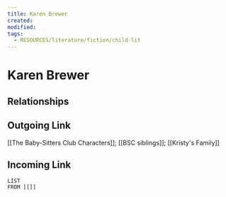 ```yaml
---
title: Karen Brewer
created: 
modified: 
tags:
  - RESOURCES/literature/fiction/child-lit
---
```

# Karen Brewer
## Relationships

## Outgoing Link
[[The Baby-Sitters Club Characters]]; [[BSC siblings]]; [[Kristy's Family]]
## Incoming Link
```dataview
LIST
FROM [[]]
```